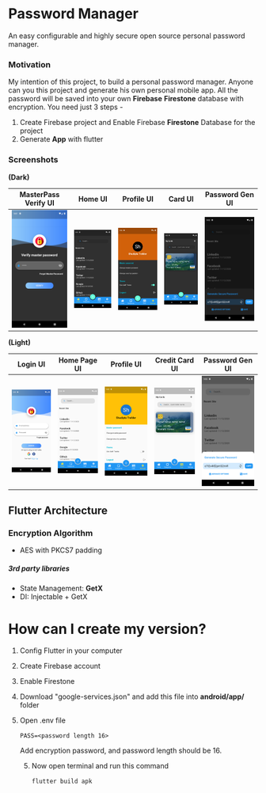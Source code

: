 # Password Manager

An easy configurable and highly secure open source personal password manager.



### Motivation

My intention of this project, to build a personal password manager. Anyone can you this project and generate his own personal mobile app. All the password will be saved into your own **Firebase** **Firestone** database with encryption. You need just 3 steps -

1. Create Firebase project and Enable Firebase **Firestone** Database for the project
2. Generate **App** with flutter



### Screenshots

**(Dark)**

|MasterPass Verify UI|   Home UI   |   Profile UI   |   Card UI   |   Password Gen UI   |
| ---- | ---- | ---- | ---- | ---- |
|   <img src ='/img/d.png'/>   |   <img src='/img/d1.png' />   |   <img src ='/img/d3.png' />   |   <img src = '/img/d4.png' />   |   <img src ="/img/d5.png" />   |

**(Light)**

| Login UI                    | Home Page UI               | Profile UI                   | Credit Card UI              | Password Gen UI             |
| --------------------------- | -------------------------- | ---------------------------- | --------------------------- | --------------------------- |
| <img src = "/img/l6.png" /> | <img src = "/img/l1.png"/> | <img src = "/img/l3.png"  /> | <img src = "/img/l4.png" /> | <img src = "/img/l5.png" /> |



## Flutter Architecture

### Encryption Algorithm

- AES with PKCS7 padding

##### 3rd party libraries

- State Management: **GetX**
- DI: Injectable + GetX

# How can I create my version?

1. Config Flutter in your computer

2. Create Firebase account

3. Enable Firestone

4. Download "google-services.json" and add this file into **android/app/** folder

5. Open .env file

   ```
   PASS=<password length 16>
   ```

   Add encryption password, and password length should be 16.

   5. Now open terminal and run this command

      ```
      flutter build apk
      ```

